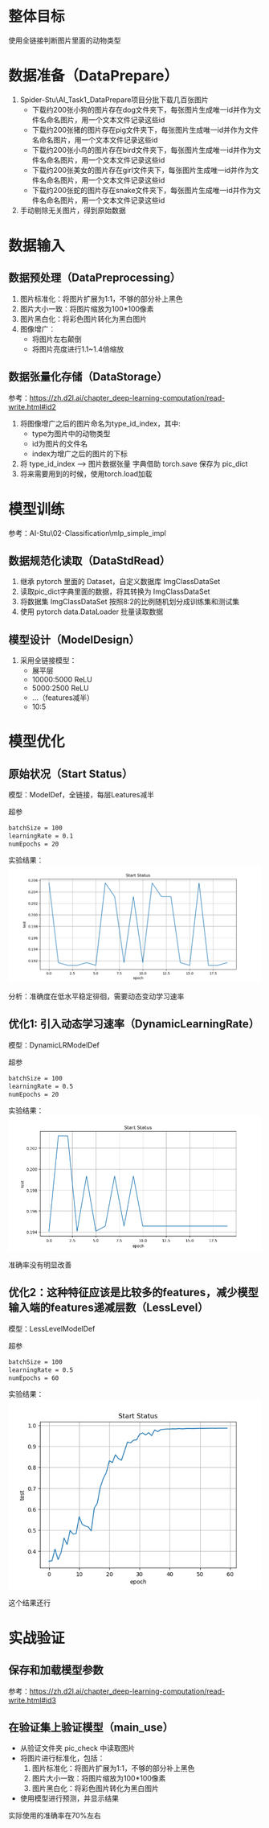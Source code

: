 # 整体目标

使用全链接判断图片里面的动物类型

# 数据准备（DataPrepare）

1. Spider-Stu\AI_Task1_DataPrepare项目分批下载几百张图片
    * 下载约200张小狗的图片存在dog文件夹下，每张图片生成唯一id并作为文件名命名图片，用一个文本文件记录这些id
    * 下载约200张猪的图片存在pig文件夹下，每张图片生成唯一id并作为文件名命名图片，用一个文本文件记录这些id
    * 下载约200张小鸟的图片存在bird文件夹下，每张图片生成唯一id并作为文件名命名图片，用一个文本文件记录这些id
    * 下载约200张美女的图片存在girl文件夹下，每张图片生成唯一id并作为文件名命名图片，用一个文本文件记录这些id
    * 下载约200张蛇的图片存在snake文件夹下，每张图片生成唯一id并作为文件名命名图片，用一个文本文件记录这些id
2. 手动剔除无关图片，得到原始数据

# 数据输入

## 数据预处理（DataPreprocessing）

1. 图片标准化：将图片扩展为1:1，不够的部分补上黑色
2. 图片大小一致：将图片缩放为100*100像素
3. 图片黑白化：将彩色图片转化为黑白图片
4. 图像增广：
    * 将图片左右颠倒
    * 将图片亮度进行1.1~1.4倍缩放

## 数据张量化存储（DataStorage）

参考：https://zh.d2l.ai/chapter_deep-learning-computation/read-write.html#id2

1. 将图像增广之后的图片命名为type_id_index，其中:
    * type为图片中的动物类型
    * id为图片的文件名
    * index为增广之后的图片的下标
2. 将 type_id_index --> 图片数据张量 字典借助 torch.save 保存为 pic_dict
3. 将来需要用到的时候，使用torch.load加载

# 模型训练

参考：AI-Stu\02-Classification\mlp_simple_impl

## 数据规范化读取（DataStdRead）

1. 继承 pytorch 里面的 Dataset，自定义数据库 ImgClassDataSet
2. 读取pic_dict字典里面的数据，将其转换为 ImgClassDataSet
3. 将数据集 ImgClassDataSet 按照8:2的比例随机划分成训练集和测试集
4. 使用 pytorch data.DataLoader 批量读取数据

## 模型设计（ModelDesign）

1. 采用全链接模型：
   * 展平层
   * 10000:5000 ReLU
   * 5000:2500 ReLU
   * ...（features减半）
   * 10:5

# 模型优化

## 原始状况（Start Status）

模型：ModelDef，全链接，每层Leatures减半

超参
~~~
batchSize = 100
learningRate = 0.1
numEpochs = 20
~~~



实验结果：
![StartStatus.png](OptRecords%2FStartStatus.png)

分析：准确度在低水平稳定徘徊，需要动态变动学习速率

## 优化1: 引入动态学习速率（DynamicLearningRate）

模型：DynamicLRModelDef

超参
~~~
batchSize = 100
learningRate = 0.5
numEpochs = 20
~~~
实验结果：
![DynamicLearningRate.png](OptRecords%2FDynamicLearningRate.png)

准确率没有明显改善

## 优化2：这种特征应该是比较多的features，减少模型输入端的features递减层数（LessLevel）

模型：LessLevelModelDef

超参
~~~
batchSize = 100
learningRate = 0.5
numEpochs = 60
~~~

实验结果：
![LessLevel.png](OptRecords%2FLessLevel.png)

这个结果还行

# 实战验证

## 保存和加载模型参数

参考：https://zh.d2l.ai/chapter_deep-learning-computation/read-write.html#id3


## 在验证集上验证模型（main_use）

* 从验证文件夹 pic_check 中读取图片
* 将图片进行标准化，包括：
  1. 图片标准化：将图片扩展为1:1，不够的部分补上黑色 
  2. 图片大小一致：将图片缩放为100*100像素 
  3. 图片黑白化：将彩色图片转化为黑白图片
* 使用模型进行预测，并显示结果

实际使用的准确率在70%左右